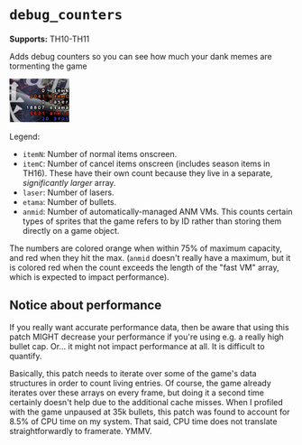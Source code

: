 # `debug_counters`

**Supports:** TH10-TH11

Adds debug counters so you can see how much your dank memes are tormenting the game

![Debug counters example image](https://raw.githubusercontent.com/ExpHP/thcrap-patches/master/patches/debug_counters/debug-counters.png)

Legend:

* `itemN`: Number of normal items onscreen.
* `itemC`: Number of cancel items onscreen (includes season items in TH16).  These have their own count because they live in a separate, *significantly larger* array.
* `laser`: Number of lasers.
* `etama`: Number of bullets.
* `anmid`: Number of automatically-managed ANM VMs.  This counts certain types of sprites that the game refers to by ID rather than storing them directly on a game object.

The numbers are colored orange when within 75% of maximum capacity, and red when they hit the max.  (`anmid` doesn't really have a maximum, but it is colored red when the count exceeds the length of the "fast VM" array, which is expected to impact performance).

## Notice about performance

If you really want accurate performance data, then be aware that using this patch MIGHT decrease your performance if you're using e.g. a really high bullet cap. Or... it might not impact performance at all.  It is difficult to quantify.

Basically, this patch needs to iterate over some of the game's data structures in order to count living entries.  Of course, the game already iterates over these arrays on every frame, but doing it a second time certainly doesn't help due to the additional cache misses.  When I profiled with the game unpaused at 35k bullets, this patch was found to account for 8.5% of CPU time on my system.  That said, CPU time does not translate straightforwardly to framerate.  YMMV.

